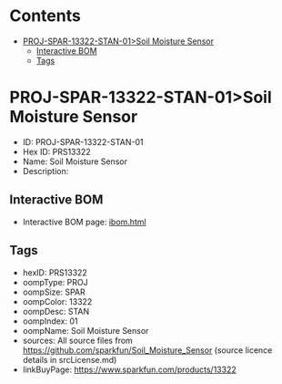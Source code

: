 



Contents
========

* [PROJ-SPAR-13322-STAN-01>Soil Moisture Sensor](#proj-spar-13322-stan-01soil-moisture-sensor)
	* [Interactive BOM](#interactive-bom)
	* [Tags](#tags)

# PROJ-SPAR-13322-STAN-01>Soil Moisture Sensor

- ID: PROJ-SPAR-13322-STAN-01
- Hex ID: PRS13322
- Name: Soil Moisture Sensor
- Description: 

## Interactive BOM

- Interactive BOM page: [ibom.html](kicad/bom/ibom.html)

## Tags

- hexID: PRS13322
- oompType: PROJ
- oompSize: SPAR
- oompColor: 13322
- oompDesc: STAN
- oompIndex: 01
- oompName: Soil Moisture Sensor
- sources: All source files from https://github.com/sparkfun/Soil_Moisture_Sensor (source licence details in srcLicense.md)
- linkBuyPage: https://www.sparkfun.com/products/13322
